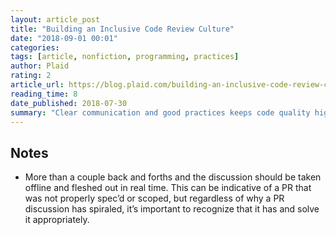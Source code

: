 ```yaml
---
layout: article_post
title: "Building an Inclusive Code Review Culture"
date: "2018-09-01 00:01"
categories:
tags: [article, nonfiction, programming, practices]
author: Plaid
rating: 2
article_url: https://blog.plaid.com/building-an-inclusive-code-review-culture/
reading_time: 8
date_published: 2018-07-30
summary: "Clear communication and good practices keeps code quality high and people's feelings happy."
---
```


## Notes

* More than a couple back and forths and the discussion should be taken offline
  and fleshed out in real time. This can be indicative of a PR that was not
  properly spec’d or scoped, but regardless of why a PR discussion has
  spiraled, it’s important to recognize that it has and solve it appropriately.
